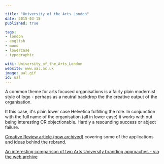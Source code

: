 ```yaml
---

title: "University of the Arts London"
date: 2015-03-15
published: true

tags:
- london
- english
- mono
- lowercase
- typographic

wiki: University_of_the_Arts_London
website: www.ual.ac.uk
image: ual.gif
id: ual
---
```


A common theme for arts focused organisations is a fairly plain modernist style of logo - perhaps as a neutral backdrop the the creative output of the organisation.

It this case, it's plain lower case Helvetica fulfilling the role. In conjunction with the full name of the organisation (all in lower case) it works with out being interesting OR objectionable. Hardly a resounding success or abject failure.

[Creative Review article (now archived)](https://web.archive.org/web/20160730121434/http://www.creativereview.co.uk/cr-blog/2012/june/university-of-the-arts-london-identity/) covering some of the applications and ideas behind the rebrand.

[An interesting comparison of two Arts University branding approaches - via the web archive](https://web.archive.org/web/20160311134012/http://www.communicatemagazine.co.uk/archive/164-march-2013/4591-brandrebrand-a-head-to-head-of-two-arts-universities)
